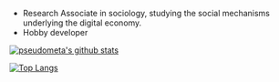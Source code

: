 - Research Associate in sociology, studying the social mechanisms underlying the digital economy. 
- Hobby developer

[![pseudometa's github stats](https://github-readme-stats.vercel.app/api?username=chrisgrieser&count_private=false&show_icons=true)](https://github.com/chrisgrieser)

[![Top Langs](https://github-readme-stats.vercel.app/api/top-langs/?username=chrisgrieser&hide=tex,scss,python,html)](https://github.com/chrisgrieser)
